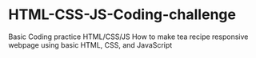 # HTML-CSS-JS-Coding-challenge
Basic Coding practice HTML/CSS/JS
How to make tea recipe responsive webpage using basic HTML, CSS, and JavaScript
